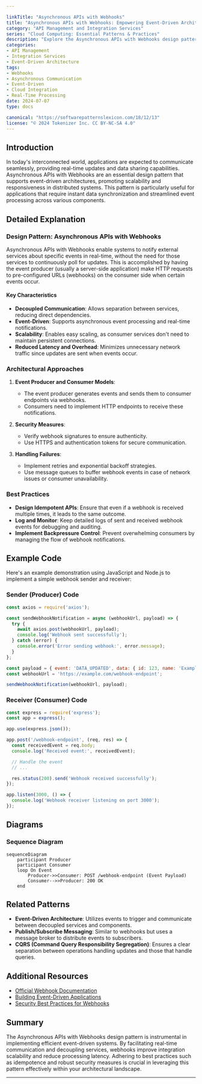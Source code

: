 ```yaml
---

linkTitle: "Asynchronous APIs with Webhooks"
title: "Asynchronous APIs with Webhooks: Empowering Event-Driven Architectures"
category: "API Management and Integration Services"
series: "Cloud Computing: Essential Patterns & Practices"
description: "Explore the Asynchronous APIs with Webhooks design pattern, enabling effective event-driven communication in distributed systems, facilitating real-time data processing, and improving integration scalability."
categories:
- API Management
- Integration Services
- Event-Driven Architecture
tags:
- Webhooks
- Asynchronous Communication
- Event-Driven
- Cloud Integration
- Real-Time Processing
date: 2024-07-07
type: docs

canonical: "https://softwarepatternslexicon.com/18/12/13"
license: "© 2024 Tokenizer Inc. CC BY-NC-SA 4.0"
---
```


## Introduction

In today's interconnected world, applications are expected to communicate seamlessly, providing real-time updates and data sharing capabilities. Asynchronous APIs with Webhooks are an essential design pattern that supports event-driven architectures, promoting scalability and responsiveness in distributed systems. This pattern is particularly useful for applications that require instant data synchronization and streamlined event processing across various components.

## Detailed Explanation

### Design Pattern: Asynchronous APIs with Webhooks

Asynchronous APIs with Webhooks enable systems to notify external services about specific events in real-time, without the need for those services to continuously poll for updates. This is accomplished by having the event producer (usually a server-side application) make HTTP requests to pre-configured URLs (webhooks) on the consumer side when certain events occur.

#### Key Characteristics
- **Decoupled Communication**: Allows separation between services, reducing direct dependencies.
- **Event-Driven**: Supports asynchronous event processing and real-time notifications.
- **Scalability**: Enables easy scaling, as consumer services don't need to maintain persistent connections.
- **Reduced Latency and Overhead**: Minimizes unnecessary network traffic since updates are sent when events occur.

### Architectural Approaches

1. **Event Producer and Consumer Models**: 
   - The event producer generates events and sends them to consumer endpoints via webhooks.
   - Consumers need to implement HTTP endpoints to receive these notifications.

2. **Security Measures**:
   - Verify webhook signatures to ensure authenticity.
   - Use HTTPS and authentication tokens for secure communication.

3. **Handling Failures**:
   - Implement retries and exponential backoff strategies.
   - Use message queues to buffer webhook events in case of network issues or consumer unavailability.

### Best Practices

- **Design Idempotent APIs**: Ensure that even if a webhook is received multiple times, it leads to the same outcome.
- **Log and Monitor**: Keep detailed logs of sent and received webhook events for debugging and auditing.
- **Implement Backpressure Control**: Prevent overwhelming consumers by managing the flow of webhook notifications.

## Example Code

Here's an example demonstration using JavaScript and Node.js to implement a simple webhook sender and receiver:

### Sender (Producer) Code

```javascript
const axios = require('axios');

const sendWebhookNotification = async (webhookUrl, payload) => {
  try {
    await axios.post(webhookUrl, payload);
    console.log('Webhook sent successfully');
  } catch (error) {
    console.error('Error sending webhook:', error.message);
  }
};

const payload = { event: 'DATA_UPDATED', data: { id: 123, name: 'Example' } };
const webhookUrl = 'https://example.com/webhook-endpoint';

sendWebhookNotification(webhookUrl, payload);
```

### Receiver (Consumer) Code

```javascript
const express = require('express');
const app = express();

app.use(express.json());

app.post('/webhook-endpoint', (req, res) => {
  const receivedEvent = req.body;
  console.log('Received event:', receivedEvent);

  // Handle the event
  // ...

  res.status(200).send('Webhook received successfully');
});

app.listen(3000, () => {
  console.log('Webhook receiver listening on port 3000');
});
```

## Diagrams

### Sequence Diagram
```mermaid
sequenceDiagram
    participant Producer
    participant Consumer
    loop On Event
        Producer->>Consumer: POST /webhook-endpoint (Event Payload)
        Consumer-->>Producer: 200 OK
    end
```

## Related Patterns

- **Event-Driven Architecture**: Utilizes events to trigger and communicate between decoupled services and components.
- **Publish/Subscribe Messaging**: Similar to webhooks but uses a message broker to distribute events to subscribers.
- **CQRS (Command Query Responsibility Segregation)**: Ensures a clear separation between operations handling updates and those that handle queries.

## Additional Resources

- [Official Webhook Documentation](https://webhooks.example.com/docs)
- [Building Event-Driven Applications](https://cloudpatterns.example.com/event-driven)
- [Security Best Practices for Webhooks](https://security.example.com/webhooks)

## Summary

The Asynchronous APIs with Webhooks design pattern is instrumental in implementing efficient event-driven systems. By facilitating real-time communication and decoupling services, webhooks improve integration scalability and reduce processing latency. Adhering to best practices such as idempotence and robust security measures is crucial in leveraging this pattern effectively within your architectural landscape.

---
